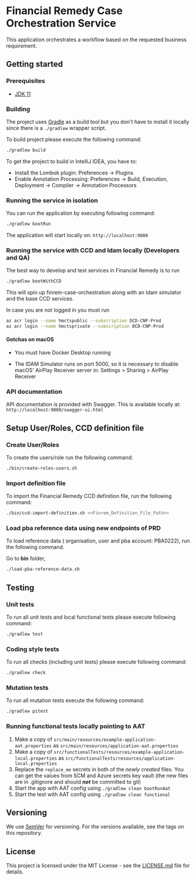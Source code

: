 # Financial Remedy Case Orchestration Service

This application orchestrates a workflow based on the requested business requirement.

## Getting started

### Prerequisites

- [JDK 11](https://www.oracle.com/java)

### Building

The project uses [Gradle](https://gradle.org) as a build tool but you don't have to install it locally since there is a
`./gradlew` wrapper script.

To build project please execute the following command:

```bash
./gradlew build
```

To get the project to build in IntelliJ IDEA, you have to:

 - Install the Lombok plugin: Preferences -> Plugins
 - Enable Annotation Processing: Preferences -> Build, Execution, Deployment -> Compiler -> Annotation Processors

### Running the service in isolation

You can run the application by executing following command:

```bash
./gradlew bootRun
```

The application will start locally on: `http://localhost:9000`

### Running the service with CCD and Idam locally (Developers and QA)

The best way to develop and test services in Financial Remedy is to run

```bash
./gradlew bootWithCCD
```
This will spin up finrem-case-orchestration along with an Idam simulator and the base CCD services.

In case you are not logged in you must run
```bash
az acr login --name hmctspublic --subscription DCD-CNP-Prod
az acr login --name hmctsprivate --subscription DCD-CNP-Prod
```
#### Gotchas on macOS
- You must have Docker Desktop running

- The IDAM Simulator runs on port 5000, so it is necessary to disable macOS' AirPlay Receiver server in: 
Settings > Sharing > AirPlay Receiver

### API documentation

API documentation is provided with Swagger. This is available locally at: `http://localhost:9000/swagger-ui.html`

## Setup User/Roles, CCD definition file

### Create User/Roles

To create the users/role run the following command:

```bash
./bin/create-roles-users.sh
```
### Import definition file

To import the Financial Remedy CCD definition file, run the following command:

```bash
./bin/ccd-import-definition.sh <<Finrem_Definition_File_Path>>
```

### Load pba reference data using new endpoints of PRD

To load reference data ( organisation, user and pba account: PBA0222), run the following command.

Go to **bin** folder,

```bash
./load-pba-reference-data.sh
```

## Testing

### Unit tests

To run all unit tests and local functional tests please execute following command:

```bash
./gradlew test
```

### Coding style tests

To run all checks (including unit tests) please execute following command:

```bash
./gradlew check
```

### Mutation tests

To run all mutation tests execute the following command:

```bash
./gradlew pitest
```

### Running functional tests locally pointing to AAT

1. Make a copy of `src/main/resources/example-application-aat.properties` as `src/main/resources/application-aat.properties`
2. Make a copy of `src/functionalTests/resources/example-application-local.properties` as `src/functionalTests/resources/application-local.properties`
3. Replace the `replace_me` secrets in both of the _newly created_ files.
   You can get the values from SCM and Azure secrets key vault (the new files are in .gitignore and should ***not*** be committed to git)
4. Start the app with AAT config using `./gradlew clean bootRunAat`
5. Start the test with AAT config using `./gradlew clean functional`

## Versioning

We use [SemVer](http://semver.org/) for versioning.
For the versions available, see the tags on this repository.

## License

This project is licensed under the MIT License - see the [LICENSE.md](LICENSE.md) file for details.
